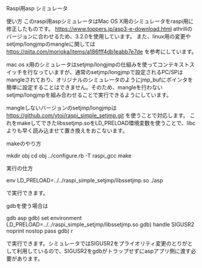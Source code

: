 Raspi用asp シミュレータ

使い方
このraspi用aspシミュレータはMac OS X用のシミュレータをraspi用に修正したものです。
https://www.toppers.jp/asp3-e-download.html
athrillのバージョンに合わせるため、3.2.0を使用しています。
また、linux用の変更やsetjmp/longjmpのmangleに関しては
https://qiita.com/morioka/items/a186fff4db1eabb7e7de
を参考にしています。

mac os x用のシミュレータはsetjmp/longjmpの仕組みを使ってコンテキストスイッチを行なっていますが、通常のsetjmp/longjmpで設定されるPC/SPはmangleされており、オリジナルのシミュレータのようにjmp_bufにポインタを簡単に設定することはできません。そのため、mangleを行わないsetjmp/longjmpを組み合わせることで実行できるようにしています。

mangleしないバージョンのsetjmp/longjmpは
https://github.com/ytoi/raspi_simple_setjmp.git
を使うことで対応します。
これをmakeしてできたlibssetjmp.soをLD_PRELOAD環境変数を使うことで、libcよりも早く読み込ませて置き換えをおこないます。

makeのやり方

mkdir obj
cd obj
../configure.rb -T raspi_gcc
make


実行の仕方

env LD_PRELOAD=../../raspi_simple_setjmp/libssetjmp.so ./asp

で実行できます。

gdbを使う場合は

gdb asp
gdb) set environment LD_PRELOAD=../../raspi_simple_setjmp/libssetjmp.so
gdb) handle SIGUSR2 noprint nostop pass
gdb) r

で実行できます。シミュレータではSIGUSR2をプライオリティ変更のとりがとして利用しているので、SIGUSR2をgdbがトラップせずにaspアプリ側に渡す必要があります。


